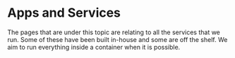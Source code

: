 # Apps and Services

The pages that are under this topic are relating to all the services that we run. 
Some of these have been built in-house and some are off the shelf. 
We aim to run everything inside a container when it is possible.